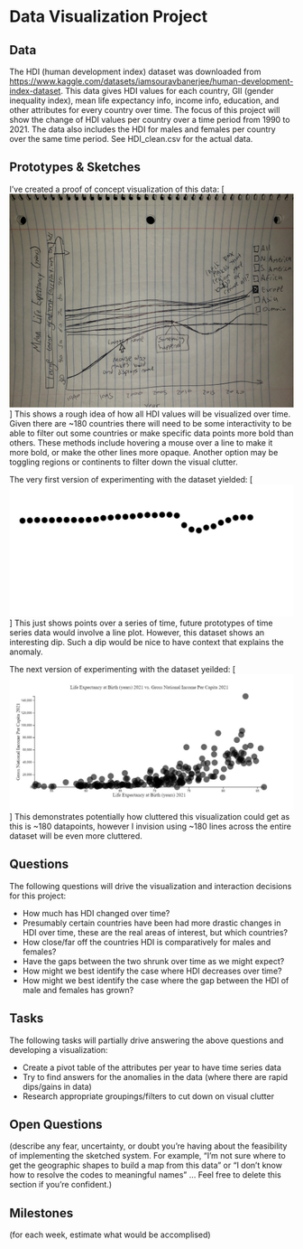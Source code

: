 # Data Visualization Project

## Data

The HDI (human development index) dataset was downloaded from https://www.kaggle.com/datasets/iamsouravbanerjee/human-development-index-dataset. This data gives HDI values for each country, GII (gender inequality index), mean life expectancy info, income info, education, and other attributes for every country over time. The focus of this project will show the change of HDI values per country over a time period from 1990 to 2021. The data also includes the HDI for males and females per country over the same time period. See HDI_clean.csv for the actual data.

## Prototypes & Sketches

I’ve created a proof of concept visualization of this data:
[![image](https://github.com/smcavey/dataviz-project-proposal/blob/master/samples/hdi_sketch_v2.jpeg)]
This shows a rough idea of how all HDI values will be visualized over time. Given there are ~180 countries there will need to be some interactivity to be able to filter out some countries or make specific data points more bold than others. These methods include hovering a mouse over a line to make it more bold, or make the other lines more opaque. Another option may be toggling regions or continents to filter down the visual clutter.

The very first version of experimenting with the dataset yielded:
[![image](https://github.com/smcavey/dataviz-project-proposal/blob/master/samples/mean_life_expectancy_syria.jpg)]
This just shows points over a series of time, future prototypes of time series data would involve a line plot. However, this dataset shows an interesting dip. Such a dip would be nice to have context that explains the anomaly.

The next version of experimenting with the dataset yeilded:
[![image](https://github.com/smcavey/dataviz-project-proposal/blob/master/samples/life_expec_vs_gni_all.jpg)]
This demonstrates potentially how cluttered this visualization could get as this is ~180 datapoints, however I invision using ~180 lines across the entire dataset will be even more cluttered.

## Questions

The following questions will drive the visualization and interaction decisions for this project:

 * How much has HDI changed over time?
 * Presumably certain countries have been had more drastic changes in HDI over time, these are the real areas of interest, but which countries?
 * How close/far off the countries HDI is comparatively for males and females?
 * Have the gaps between the two shrunk over time as we might expect?
 * How might we best identify the case where HDI decreases over time?
 * How might we best identify the case where the gap between the HDI of male and females has grown?

## Tasks

The following tasks will partially drive answering the above questions and developing a visualization:

 * Create a pivot table of the attributes per year to have time series data
 * Try to find answers for the anomalies in the data (where there are rapid dips/gains in data)
 * Research appropriate groupings/filters to cut down on visual clutter

## Open Questions

(describe any fear, uncertainty, or doubt you’re having about the feasibility of implementing the sketched system. For example, “I’m not sure where to get the geographic shapes to build a map from this data” or “I don’t know how to resolve the codes to meaningful names” … Feel free to delete this section if you’re confident.)

## Milestones

(for each week, estimate what would be accomplised)
